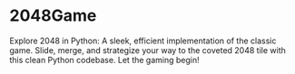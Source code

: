 # 2048Game
Explore 2048 in Python: A sleek, efficient implementation of the classic game. Slide, merge, and strategize your way to the coveted 2048 tile with this clean Python codebase. Let the gaming begin!
